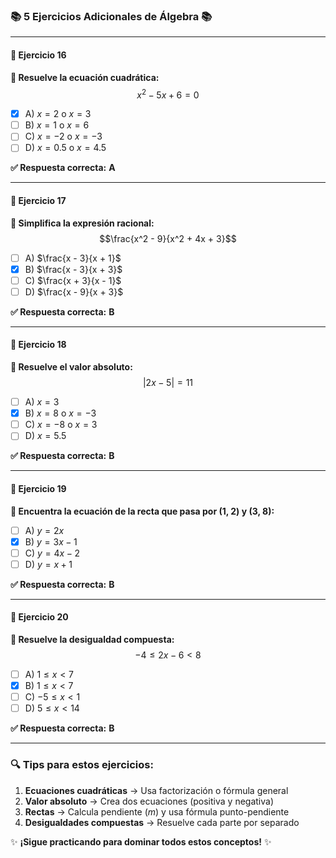 ### 📚 5 Ejercicios Adicionales de Álgebra 📚

---

#### **🔢 Ejercicio 16**  
**📝 Resuelve la ecuación cuadrática:**  
$$x^2 - 5x + 6 = 0$$  

- [x] A) $x = 2$ o $x = 3$  
- [ ] B) $x = 1$ o $x = 6$  
- [ ] C) $x = -2$ o $x = -3$  
- [ ] D) $x = 0.5$ o $x = 4.5$  

**✅ Respuesta correcta:** **A**  

---

#### **🔢 Ejercicio 17**  
**📝 Simplifica la expresión racional:**  
$$\frac{x^2 - 9}{x^2 + 4x + 3}$$  

- [ ] A) $\frac{x - 3}{x + 1}$  
- [x] B) $\frac{x - 3}{x + 3}$  
- [ ] C) $\frac{x + 3}{x - 1}$  
- [ ] D) $\frac{x - 9}{x + 3}$  

**✅ Respuesta correcta:** **B**  

---

#### **🔢 Ejercicio 18**  
**📝 Resuelve el valor absoluto:**  
$$|2x - 5| = 11$$  

- [ ] A) $x = 3$  
- [x] B) $x = 8$ o $x = -3$  
- [ ] C) $x = -8$ o $x = 3$  
- [ ] D) $x = 5.5$  

**✅ Respuesta correcta:** **B**  

---

#### **🔢 Ejercicio 19**  
**📝 Encuentra la ecuación de la recta que pasa por (1, 2) y (3, 8):**  

- [ ] A) $y = 2x$  
- [x] B) $y = 3x - 1$  
- [ ] C) $y = 4x - 2$  
- [ ] D) $y = x + 1$  

**✅ Respuesta correcta:** **B**  

---

#### **🔢 Ejercicio 20**  
**📝 Resuelve la desigualdad compuesta:**  
$$-4 \leq 2x - 6 < 8$$  

- [ ] A) $1 \leq x < 7$  
- [x] B) $1 \leq x < 7$  
- [ ] C) $-5 \leq x < 1$  
- [ ] D) $5 \leq x < 14$  

**✅ Respuesta correcta:** **B**  

---

### 🔍 **Tips para estos ejercicios:**  
1. **Ecuaciones cuadráticas** → Usa factorización o fórmula general  
2. **Valor absoluto** → Crea dos ecuaciones (positiva y negativa)  
3. **Rectas** → Calcula pendiente ($m$) y usa fórmula punto-pendiente  
4. **Desigualdades compuestas** → Resuelve cada parte por separado  

✨ **¡Sigue practicando para dominar todos estos conceptos!** ✨
